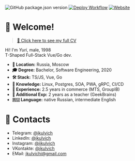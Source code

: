 ![GitHub package.json version](https://img.shields.io/github/package-json/v/jkulvich/cv)
[![Deploy Workflow](https://github.com/jkulvich/cv/actions/workflows/deploy.yml/badge.svg)](https://github.com/jkulvich/cv/actions)
[![Website](https://img.shields.io/website?label=https%3A%2F%2Fcv.over.red&url=https%3A%2F%2Fcv.over.red)](https://cv.over.red)

# 👋 Welcome!

> [🔗 Click here to see my full CV](https://cv.over.red)

Hi! I'm _Yuri_, male, 1998  
T-Shaped Full-Stack Vue/Go dev.

- **📌 Location:** Russia, Moscow
- **🎓 Degree:** Bachelor, Software Engineering, 2020
- **🛠 Stack:** TS/JS, Vue, Go
- **🧠 Knowledge:** Linux, Postgres, SOA, PWA, gRPC, CI/CD
- **📅 Experience:** 2.5 years in commerce (MTS, GroupIB)
- **📅 Additional Exp:** 2 years as a teacher (GeekBrains)
- **🇷🇺 Language:** native Russian, intermediate English

# 📨 Contacts

- Telegram: [@jkulvich](https://t.me/jkulvich)
- LinkedIn: [@jkulvich](https://linkedin.com/in/jkulvich)
- Instagram: [@ijkulvich](https://instagram.com/ijkulvich)
- VKontakte: [@jkulvich](https://vk.com/jkulvich)
- EMail: [jkulvichi@gmail.com](mailto:jkulvichi@gmail.com)
